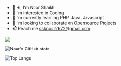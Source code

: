 - 👋 Hi, I’m Noor Shaikh
- 👀 I’m interested in Coding
- 🌱 I’m currently learning PHP, Java, Javascript
- 💞️ I’m looking to collaborate on Opensource Projects
- 📫 Reach me ssknoor2672@gmail.com

![](https://komarev.com/ghpvc/?username=iamnoorsk&color=blue)

![Noor's GitHub stats](https://github-readme-stats-xi-rosy.vercel.app/api?username=iamnoorsk&show_icons=true&theme=radical&count_private=true&show_icons=true)

![Top Langs](https://github-readme-stats.vercel.app/api/top-langs/?username=iamnoorsk&layout=compact&count_private=true&show_icons=true)

<!---
iamejaaz/iamejaaz is a ✨ special ✨ repository because its `README.md` (this file) appears on your GitHub profile.
You can click the Preview link to take a look at your changes.
--->
